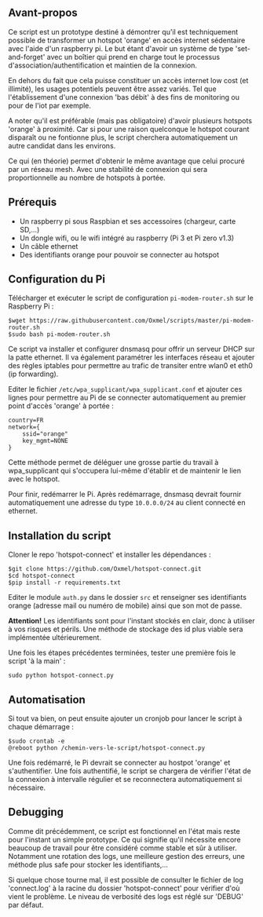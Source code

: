 ## Avant-propos

Ce script est un prototype destiné à démontrer qu'il est techniquement
possible de transformer un hotspot 'orange' en accès internet sédentaire avec
l'aide d'un raspberry pi. Le but étant d'avoir un système de type
'set-and-forget' avec un boîtier qui prend en charge tout le processus
d'association/authentification et maintien de la connexion.

En dehors du fait que cela puisse constituer un accès internet low cost
(et illimité), les usages potentiels peuvent être assez variés.
Tel que l'établissement d'une connexion 'bas débit' à des fins de monitoring
ou pour de l'iot par exemple.

A noter qu'il est préférable (mais pas obligatoire) d'avoir plusieurs hotspots
'orange' à proximité. Car si pour une raison quelconque le hotspot courant
disparaît ou ne fontionne plus, le script cherchera automatiquement un autre
candidat dans les environs.

Ce qui (en théorie) permet d'obtenir le même avantage que celui procuré par
un réseau mesh. Avec une stabilité de connexion qui sera proportionnelle au
nombre de hotspots à portée.

## Prérequis

- Un raspberry pi sous Raspbian et ses accessoires (chargeur, carte SD,...)
- Un dongle wifi, ou le wifi intégré au raspberry (Pi 3 et Pi zero v1.3)
- Un câble ethernet
- Des identifiants orange pour pouvoir se connecter au hotspot

## Configuration du Pi

Télécharger et exécuter le script de configuration `pi-modem-router.sh`
sur le Raspberry Pi :

`$wget https://raw.githubusercontent.com/Oxmel/scripts/master/pi-modem-router.sh`    
`$sudo bash pi-modem-router.sh`

Ce script va installer et configurer dnsmasq pour offrir un serveur DHCP
sur la patte ethernet. Il va également paramétrer les interfaces réseau et
ajouter des règles iptables pour permettre au trafic de transiter entre wlan0
et eth0 (ip forwarding).

Editer le fichier `/etc/wpa_supplicant/wpa_supplicant.conf`
et ajouter ces lignes pour permettre au Pi de se connecter automatiquement au
premier point d'accès 'orange' à portée :

    country=FR
    network={
        ssid="orange"
        key_mgmt=NONE
    }

Cette méthode permet de déléguer une grosse partie du travail à wpa_supplicant
qui s'occupera lui-même d'établir et de maintenir le lien avec le hotspot.

Pour finir, redémarrer le Pi. Après redémarrage, dnsmasq devrait fournir
automatiquement une adresse du type `10.0.0.0/24` au client connecté en ethernet.

## Installation du script

Cloner le repo 'hotspot-connect' et installer les dépendances :

`$git clone https://github.com/Oxmel/hotspot-connect.git`    
`$cd hotspot-connect`    
`$pip install -r requirements.txt`

Editer le module `auth.py` dans le dossier `src` et renseigner ses identifiants
orange (adresse mail ou numéro de mobile) ainsi que son mot de passe.

**Attention!** Les identifiants sont pour l'instant stockés en clair,
donc à utiliser à vos risques et périls. Une méthode de stockage des
id plus viable sera implémentée ultérieurement.

Une fois les étapes précédentes terminées, tester une première fois
le script 'à la main' :

`sudo python hotspot-connect.py`

## Automatisation

Si tout va bien, on peut ensuite ajouter un cronjob pour lancer
le script à chaque démarrage :

`$sudo crontab -e`    
`@reboot python /chemin-vers-le-script/hotspot-connect.py`

Une fois redémarré, le Pi devrait se connecter au hostpot 'orange' et
s'authentifier. Une fois authentifié, le script se chargera de vérifier
l'état de la connexion à intervalle régulier et se reconnectera
automatiquement si nécessaire.

## Debugging

Comme dit précédemment, ce script est fonctionnel en l'état mais reste
pour l'instant un simple prototype. Ce qui signifie qu'il nécessite encore
beaucoup de travail pour être considéré comme stable et sûr à utiliser.
Notamment une rotation des logs, une meilleure gestion des erreurs,
une méthode plus safe pour stocker les identifiants,...

Si quelque chose tourne mal, il est possible de consulter le fichier
de log 'connect.log' à la racine du dossier 'hotspot-connect' pour vérifier
d'où vient le problème.
Le niveau de verbosité des logs est réglé sur 'DEBUG' par défaut.

